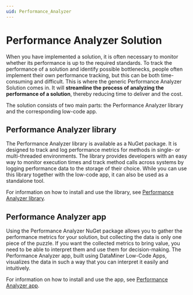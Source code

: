 ```yaml
---
uid: Performance_Analyzer
---
```


# Performance Analyzer Solution

When you have implemented a solution, it is often necessary to monitor whether its performance is up to the required standards. To track the performance of a solution and identify possible bottlenecks, people often implement their own performance tracking, but this can be both time-consuming and difficult. This is where the generic Performance Analyzer Solution comes in. It will **streamline the process of analyzing the performance of a solution**, thereby reducing time to deliver and the cost.

The solution consists of two main parts: the Performance Analyzer library and the corresponding low-code app.

## Performance Analyzer library

The Performance Analyzer library is available as a NuGet package. It is designed to track and log performance metrics for methods in single- or multi-threaded environments. The library provides developers with an easy way to monitor execution times and track method calls across systems by logging performance data to the storage of their choice. While you can use this library together with the low-code app, it can also be used as a standalone tool.

For information on how to install and use the library, see [Performance Analyzer library](xref:Performance_Analyzer_Library).

## Performance Analyzer app

Using the Performance Analyzer NuGet package allows you to gather the performance metrics for your solution, but collecting the data is only one piece of the puzzle. If you want the collected metrics to bring value, you need to be able to interpret them and use them for decision-making. The Performance Analyzer app, built using DataMiner Low-Code Apps, visualizes the data in such a way that you can interpret it easily and intuitively.

For information on how to install and use the app, see [Performance Analyzer app](xref:Performance_Analyzer_LCA).
